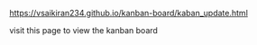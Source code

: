 https://vsaikiran234.github.io/kanban-board/kaban_update.html

visit this page to view the kanban board 

